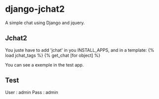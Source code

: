 django-jchat2
=============

A simple chat using Django and jquery.



Jchat2
------

You juste have to add 'jchat' in you INSTALL_APPS, and in a template:
    {% load jchat_tags %}
    {% get_chat [for object] %}


You can see a exemple in the test app.

Test
----

User : admin
Pass : admin

